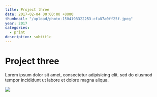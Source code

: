```yaml
---
title: Project three
date: 2017-02-04 00:00:00 +0000
thumbnail: "/upload/photo-1504198322253-cfa87a0ff25f.jpeg"
year: 2017
categories:
  - print
description: subtitle
---
```


# Project three

Lorem ipsum dolor sit amet, consectetur adipisicing elit, sed do eiusmod tempor incididunt ut labore et dolore magna aliqua.

![](@design/figma/web/png/Corporation.png)
